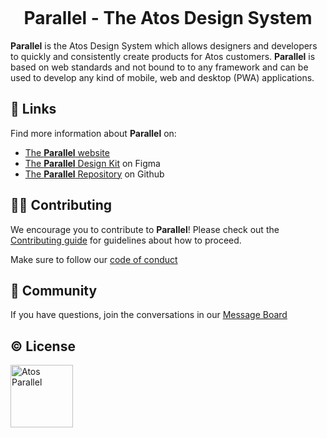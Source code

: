 <div align='center'>
<svg width="300px">
<title>Atos Parallel</title>
<use href="profile/assets/parallel-logo.svg?raw=true#parallel-logo">
</svg>
<h1>Parallel - The Atos Design System</h1>
</div>

**Parallel** is the Atos Design System which allows designers and developers to quickly and consistently create products for Atos customers. **Parallel** is based on web standards and not bound to to any framework and can be used to develop any kind of mobile, web and desktop (PWA) applications.

## 🔗 Links

Find more information about **Parallel** on:

- [The **Parallel** website](https://parallel.myatos.net)
- [The **Parallel** Design Kit](<https://www.figma.com/file/HCQhkrZ5uM4nI8CvAnR98b/Parallel-Design-Kit-(Public)>) on Figma
- [The **Parallel** Repository](https://github.com/atos-parallel) on Github

## 🧑‍💻 Contributing

We encourage you to contribute to **Parallel**! Please check out the [Contributing guide](https://github.com/atos-parallel/.github/blob/main/CONTRIBUTING.md) for guidelines about how to proceed.

Make sure to follow our [code of conduct](https://github.com/atos-parallel/.github/blob/main/CODE_OF_CONDUCT.md)

## 🤝 Community

If you have questions, join the conversations in our [Message Board](https://github.com/orgs/atos-parallel/discussions)

## ©️ License

<img alt="Atos Parallel" src="https://github.com/atos-parallel/.github/blob/main/profile/assets/atos-logo.png?raw=true" width="100px">
